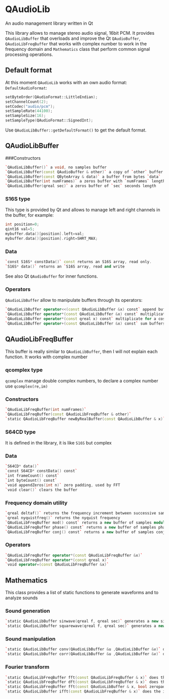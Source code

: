 # QAudioLib
An audio management library written in Qt

This library allows to manage stereo audio signal, 16bit PCM. It provides `QAudioLibBuffer` that overloads and improve the Qt `QAudioBuffer`, `QAudioLibFreqBuffer` that works with complex number to work in the frequency domain and `Mathematics` class that perform common signal processing operations.

## Default format
At this moment `QAudioLib` works with an own audio format: `DefaultAudioFormat`:
```C++
setByteOrder(QAudioFormat::LittleEndian);
setChannelCount(2);
setCodec("audio/pcm");
setSampleRate(44100);
setSampleSize(16);
setSampleType(QAudioFormat::SignedInt);
```
Use `QAudioLibBuffer::getDefaultFormat()` to get the default
format.

## QAudioLibBuffer
###Constructors
```C++
`QAudioLibBuffer()` a void, no samples buffer
`QAudioLibBuffer(const QAudioBuffer & other)` a copy of `other` buffer
`QAudioLibBuffer(const QByteArray & data)` a buffer from bytes `data`
`QAudioLibBuffer(int numFrames)` a zeros buffer with `numFrames` length
`QAudioLibBuffer(qreal sec)` a zeros buffer of `sec` seconds length
```

### S16S type
This type is provided by Qt and allows to manage left and right channels in the buffer, for example:
```C++
int position=0;
qint16 val=5;
mybuffer.data()[position].left=val;
mybuffer.data()[position].right=SHRT_MAX;
```
### Data
```C++
`const S16S* constData()` const returns an S16S array, read only.
`S16S* data()` returns an `S16S array, read and write
```
See also Qt `QAudioBuffer` for inner functions.

### Operators
`QAudioLibBuffer` allow to manipulate buffers through its operators:
```C++
`QAudioLibBuffer operator<<(const QAudioLibBuffer &x) const` append buffers
`QAudioLibBuffer operator*(const QAudioLibBuffer &x) const` multiplicate buffers
`QAudioLibBuffer operator*(const qreal x) const` multiplicate for a costant
`QAudioLibBuffer operator+(const QAudioLibBuffer &x) const` sum buffers
```

## QAudioLibFreqBuffer
This buffer is really similar to `QAudioLibBuffer`, then I will not explain each function. It works with complex number
### qcomplex type
`qcomplex` manage double complex numbers, to declare a complex number use `qcomplex(re,im)`

### Constructors
```C++
`QAudioLibFreqBuffer(int numFrames)`
`QAudioLibFreqBuffer(const QAudioLibFreqBuffer & other)`
`static QAudioLibFreqBuffer newByRealBuffer(const QAudioLibBuffer & x)` it is not a constructor but create a complex buffer from a real buffer
```
### S64CD type
It is defined in the library, it is like `S16S` but complex

### Data
```C++
`S64CD* data()`
`const S64CD* constData() const`
`int frameCount() const`
`int byteCount() const`
`void appendZeros(int n)` zero padding, used by FFT
`void clear()` clears the buffer
```

### Frequency domain utility
```C++
`qreal deltaf()` returns the frequency increment between successive samples
`qreal nyquistfreq()` returns the nyquist frequency
`QAudioLibFreqBuffer mod() const` returns a new buffer of samples module
`QAudioLibFreqBuffer phase() const` returns a new buffer of samples phase
`QAudioLibFreqBuffer conj() const` returns a new buffer of samples conjugate
```

### Operators
```C++
`QAudioLibFreqBuffer operator*(const QAudioLibFreqBuffer &x)`
`QAudioLibFreqBuffer operator*(const qreal x)`
`void operator=(const QAudioLibFreqBuffer &x)`
```

## Mathematics
This class provides a list of static functions to generate waveforms and to analyze sounds

### Sound generation
```C++
`static QAudioLibBuffer sinwave(qreal f, qreal sec)` generates a new sinusoidal waveform of frequency `f` and duration `sec`
`static QAudioLibBuffer squarewave(qreal f, qreal sec)` generates a new sqaure waveform of frequency `f` and duration `sec`
```

### Sound manipulation
```C++
`static QAudioLibBuffer conv(QAudioLibBuffer &u ,QAudioLibBuffer &v)` does the convolution of two signals
`static QAudioLibBuffer corr(QAudioLibBuffer &u ,QAudioLibBuffer &v)` does the cross correlation of two signals
```

### Fourier transform
```C++
`static QAudioLibFreqBuffer fft(const QAudioLibFreqBuffer & x)` does the fft of a complex signal, woks only if the length is a power of 2
`static QAudioLibFreqBuffer dft(const QAudioLibFreqBuffer & x)` does the dft, it is very slow (uses at your own risk)
`static QAudioLibFreqBuffer fft(const QAudioLibBuffer & x, bool zeropadding=true)` does the dft of a real signal, if signal is a power of 2 or if `zeropadding` is `true` uses the fft alghoritm othermise uses the slow dft. If `zeropadding` is true the signal lenght will change to become a power of 2.
`static QAudioLibBuffer ifft(const QAudioLibFreqBuffer & x)` does the inverse dft, uses fft alghorithm only if the input singal is a power of 2 length.
```



